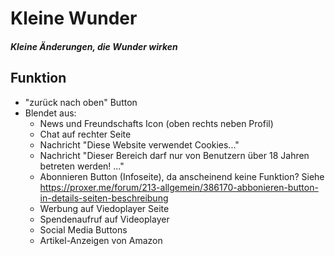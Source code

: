 # Kleine Wunder
##### Kleine Änderungen, die Wunder wirken
## Funktion
+ "zurück nach oben" Button
+ Blendet aus:
  + News und Freundschafts Icon (oben rechts neben Profil)
  + Chat auf rechter Seite
  + Nachricht "Diese Website verwendet Cookies..."
  + Nachricht "Dieser Bereich darf nur von Benutzern über 18 Jahren betreten werden! ..."
  + Abonnieren Button (Infoseite), da anscheinend keine Funktion? Siehe https://proxer.me/forum/213-allgemein/386170-abbonieren-button-in-details-seiten-beschreibung
  + Werbung auf Viedoplayer Seite
  + Spendenaufruf auf Videoplayer
  + Social Media Buttons
  + Artikel-Anzeigen von Amazon
  
